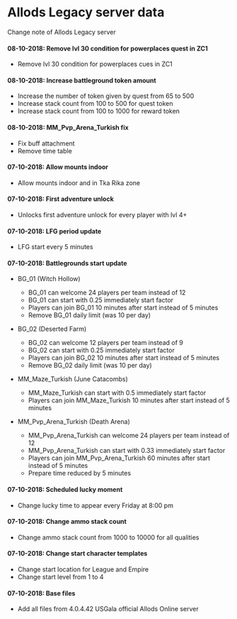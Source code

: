 # Allods Legacy server data

Change note of Allods Legacy server

#### 08-10-2018: Remove lvl 30 condition for powerplaces quest in ZC1
+ Remove lvl 30 condition for powerplaces cues in ZC1

#### 08-10-2018: Increase battleground token amount
+ Increase the number of token given by quest from 65 to 500
+ Increase stack count from 100 to 500 for quest token
+ Increase stack count from 100 to 1000 for reward token

#### 08-10-2018: MM_Pvp_Arena_Turkish fix
+ Fix buff attachment
+ Remove time table

#### 07-10-2018: Allow mounts indoor
+ Allow mounts indoor and in Tka Rika zone

#### 07-10-2018: First adventure unlock
+ Unlocks first adventure unlock for every player with lvl 4+

#### 07-10-2018: LFG period update
+ LFG start every 5 minutes

#### 07-10-2018: Battlegrounds start update
+ BG_01 (Witch Hollow)
  + BG_01 can welcome 24 players per team instead of 12
  + BG_01 can start with 0.25 immediately start factor
  + Players can join BG_01 10 minutes after start instead of 5 minutes
  + Remove BG_01 daily limit (was 10 per day)

+ BG_02 (Deserted Farm)
  + BG_02 can welcome 12 players per team instead of 9
  + BG_02 can start with 0.25 immediately start factor
  + Players can join BG_02 10 minutes after start instead of 5 minutes
  + Remove BG_02 daily limit (was 10 per day)

+ MM_Maze_Turkish (June Catacombs)
  + MM_Maze_Turkish can start with 0.5 immediately start factor
  + Players can join MM_Maze_Turkish 10 minutes after start instead of 5 minutes

+ MM_Pvp_Arena_Turkish (Death Arena)
  + MM_Pvp_Arena_Turkish can welcome 24 players per team instead of 12
  + MM_Pvp_Arena_Turkish can start with 0.33 immediately start factor
  + Players can join MM_Pvp_Arena_Turkish 60 minutes after start instead of 5 minutes
  + Prepare time reduced by 5 minutes

#### 07-10-2018: Scheduled lucky moment
+ Change lucky time to appear every Friday at 8:00 pm

#### 07-10-2018: Change ammo stack count
+ Change ammo stack count from 1000 to 10000 for all qualities

#### 07-10-2018: Change start character templates
+ Change start location for League and Empire
+ Change start level from 1 to 4

#### 07-10-2018: Base files
+ Add all files from 4.0.4.42 USGala official Allods Online server
